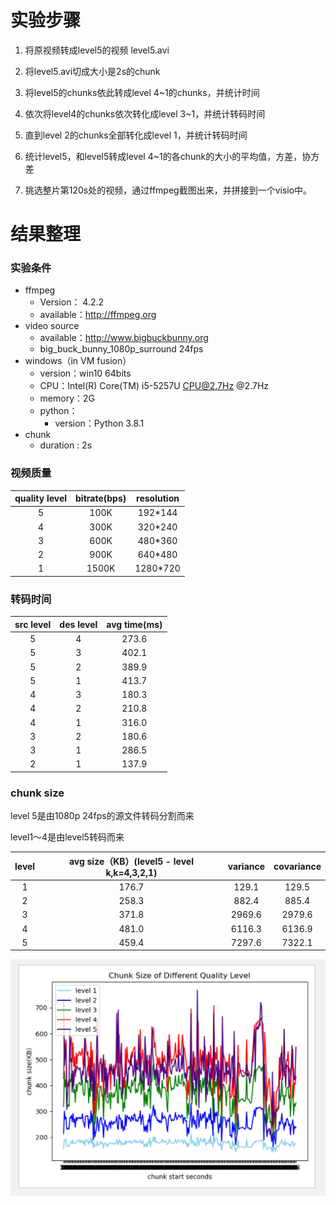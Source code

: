 # 实验步骤
1. 将原视频转成level5的视频 level5.avi
2. 将level5.avi切成大小是2s的chunk
3. 将level5的chunks依此转成level 4~1的chunks，并统计时间
4. 依次将level4的chunks依次转化成level 3~1，并统计转码时间
5. 直到level 2的chunks全部转化成level 1，并统计转码时间

6. 统计level5，和level5转成level 4~1的各chunk的大小的平均值，方差，协方差

7. 挑选整片第120s处的视频，通过ffmpeg截图出来，并拼接到一个visio中。

# 结果整理

### 实验条件

- ffmpeg 
  - Version： 4.2.2
  - available：http://ffmpeg.org
- video source
  - available：http://www.bigbuckbunny.org
  - big_buck_bunny_1080p_surround 24fps
- windows（in VM fusion）
  - version：win10 64bits
  - CPU：Intel(R) Core(TM) i5-5257U CPU@2.7Hz @2.7Hz
  - memory：2G
  - python：
    - version：Python 3.8.1
- chunk
  - duration : 2s

### 视频质量

| quality level | bitrate(bps) | resolution |
| :-----------: | :----------: | :--------: |
|       5       |     100K     |  192*144   |
|       4       |     300K     |  320*240   |
|       3       |     600K     |  480*360   |
|       2       |     900K     |  640*480   |
|       1       |    1500K     |  1280*720  |

### 转码时间

| src level | des level | avg time(ms) |
| :-------: | :-------: | :----------: |
|     5     |     4     |    273.6     |
|     5     |     3     |    402.1     |
|     5     |     2     |    389.9     |
|     5     |     1     |    413.7     |
|     4     |     3     |    180.3     |
|     4     |     2     |    210.8     |
|     4     |     1     |    316.0     |
|     3     |     2     |    180.6     |
|     3     |     1     |    286.5     |
|     2     |     1     |    137.9     |

### chunk size

level 5是由1080p 24fps的源文件转码分割而来

level1～4是由level5转码而来

| level | avg size（KB）(level5 - level k,k=4,3,2,1) | variance | covariance |
| :---: | :----------------------------------------: | :------: | :--------: |
|   1   |                   176.7                    |  129.1   |   129.5    |
|   2   |                   258.3                    |  882.4   |   885.4    |
|   3   |                   371.8                    |  2969.6  |   2979.6   |
|   4   |                   481.0                    |  6116.3  |   6136.9   |
|   5   |                   459.4                    |  7297.6  |   7322.1   |

![image-20200309175819972](./img/size.png)